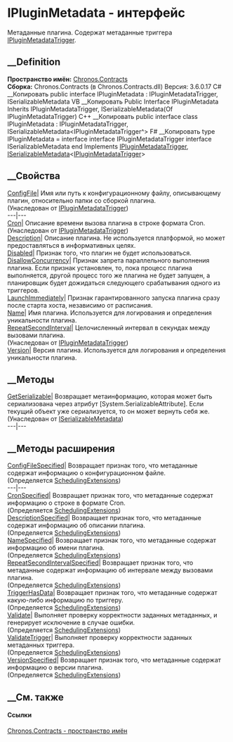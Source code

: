 # IPluginMetadata - интерфейс
Метаданные плагина. Содержат метаданные триггера
[IPluginMetadataTrigger](T_Chronos_Contracts_IPluginMetadataTrigger.htm).
## __Definition
 **Пространство имён:** [Chronos.Contracts](N_Chronos_Contracts.htm)  
 **Сборка:** Chronos.Contracts (в Chronos.Contracts.dll) Версия: 3.6.0.17
C# __Копировать
     public interface IPluginMetadata : IPluginMetadataTrigger, 
    	ISerializableMetadata<IPluginMetadataTrigger>
VB __Копировать
     Public Interface IPluginMetadata
    	Inherits IPluginMetadataTrigger, ISerializableMetadata(Of IPluginMetadataTrigger)
C++ __Копировать
     public interface class IPluginMetadata : IPluginMetadataTrigger, 
    	ISerializableMetadata<IPluginMetadataTrigger^>
F# __Копировать
     type IPluginMetadata = 
        interface
            interface IPluginMetadataTrigger
            interface ISerializableMetadata<IPluginMetadataTrigger>
        end
Implements
    [IPluginMetadataTrigger](T_Chronos_Contracts_IPluginMetadataTrigger.htm), [ISerializableMetadata](T_Chronos_Contracts_ISerializableMetadata_1.htm)<[IPluginMetadataTrigger](T_Chronos_Contracts_IPluginMetadataTrigger.htm)>
##  __Свойства
[ConfigFile](P_Chronos_Contracts_IPluginMetadataTrigger_ConfigFile.htm)|  Имя
или путь к конфигурационному файлу, описывающему плагин, относительно папки со
сборкой плагина.  
(Унаследован от
[IPluginMetadataTrigger](T_Chronos_Contracts_IPluginMetadataTrigger.htm))  
---|---  
[Cron](P_Chronos_Contracts_IPluginMetadataTrigger_Cron.htm)|  Описание времени
вызова плагина в строке формата Cron.  
(Унаследован от
[IPluginMetadataTrigger](T_Chronos_Contracts_IPluginMetadataTrigger.htm))  
[Description](P_Chronos_Contracts_IPluginMetadata_Description.htm)|  Описание
плагина. Не используется платформой, но может предоставляться в информативных
целях.  
[Disabled](P_Chronos_Contracts_IPluginMetadata_Disabled.htm)|  Признак того,
что плагин не будет использоваться.  
[DisallowConcurrency](P_Chronos_Contracts_IPluginMetadata_DisallowConcurrency.htm)|
Признак запрета параллельного выполнения плагина. Если признак установлен, то,
пока процесс плагина выполняется, другой процесс того же плагина не будет
запущен, а планировщик будет дожидаться следующего срабатывания одного из
триггеров.  
[LaunchImmediately](P_Chronos_Contracts_IPluginMetadata_LaunchImmediately.htm)|
Признак гарантированного запуска плагина сразу после старта хоста, независимо
от расписания.  
[Name](P_Chronos_Contracts_IPluginMetadata_Name.htm)|  Имя плагина.
Используется для логирования и определения уникальности плагина.  
[RepeatSecondInterval](P_Chronos_Contracts_IPluginMetadataTrigger_RepeatSecondInterval.htm)|
Целочисленный интервал в секундах между вызовами плагина.  
(Унаследован от
[IPluginMetadataTrigger](T_Chronos_Contracts_IPluginMetadataTrigger.htm))  
[Version](P_Chronos_Contracts_IPluginMetadata_Version.htm)|  Версия плагина.
Используется для логирования и определения уникальности плагина.  
## __Методы
[GetSerializable](M_Chronos_Contracts_ISerializableMetadata_1_GetSerializable.htm)|
Возвращает метаинформацию, которая может быть сериализована через атрибут
[System.SerializableAttribute]. Если текущий объект уже сериализуется, то он
может вернуть себя же.  
(Унаследован от
[ISerializableMetadata<TMetadata>](T_Chronos_Contracts_ISerializableMetadata_1.htm))  
---|---  
##  __Методы расширения
[ConfigFileSpecified](M_Chronos_Platform_Scheduling_SchedulingExtensions_ConfigFileSpecified.htm)|
Возвращает признак того, что метаданные содержат информацию о конфигурационном
файле.  
(Определяется
[SchedulingExtensions](T_Chronos_Platform_Scheduling_SchedulingExtensions.htm))  
---|---  
[CronSpecified](M_Chronos_Platform_Scheduling_SchedulingExtensions_CronSpecified.htm)|
Возвращает признак того, что метаданные содержат информацию о строке в формате
Cron.  
(Определяется
[SchedulingExtensions](T_Chronos_Platform_Scheduling_SchedulingExtensions.htm))  
[DescriptionSpecified](M_Chronos_Platform_Scheduling_SchedulingExtensions_DescriptionSpecified.htm)|
Возвращает признак того, что метаданные содержат информацию об описании
плагина.  
(Определяется
[SchedulingExtensions](T_Chronos_Platform_Scheduling_SchedulingExtensions.htm))  
[NameSpecified](M_Chronos_Platform_Scheduling_SchedulingExtensions_NameSpecified.htm)|
Возвращает признак того, что метаданные содержат информацию об имени плагина.  
(Определяется
[SchedulingExtensions](T_Chronos_Platform_Scheduling_SchedulingExtensions.htm))  
[RepeatSecondIntervalSpecified](M_Chronos_Platform_Scheduling_SchedulingExtensions_RepeatSecondIntervalSpecified.htm)|
Возвращает признак того, что метаданные содержат информацию об интервале между
вызовами плагина.  
(Определяется
[SchedulingExtensions](T_Chronos_Platform_Scheduling_SchedulingExtensions.htm))  
[TriggerHasData](M_Chronos_Platform_Scheduling_SchedulingExtensions_TriggerHasData.htm)|
Возвращает признак того, что метаданные содержат какую-либо информацию по
триггеру.  
(Определяется
[SchedulingExtensions](T_Chronos_Platform_Scheduling_SchedulingExtensions.htm))  
[Validate](M_Chronos_Platform_Scheduling_SchedulingExtensions_Validate.htm)|
Выполняет проверку корректности заданных метаданных, и генерирует исключение в
случае ошибки.  
(Определяется
[SchedulingExtensions](T_Chronos_Platform_Scheduling_SchedulingExtensions.htm))  
[ValidateTrigger](M_Chronos_Platform_Scheduling_SchedulingExtensions_ValidateTrigger.htm)|
Выполняет проверку корректности заданных метаданных триггера.  
(Определяется
[SchedulingExtensions](T_Chronos_Platform_Scheduling_SchedulingExtensions.htm))  
[VersionSpecified](M_Chronos_Platform_Scheduling_SchedulingExtensions_VersionSpecified.htm)|
Возвращает признак того, что метаданные содержат информацию о версии плагина.  
(Определяется
[SchedulingExtensions](T_Chronos_Platform_Scheduling_SchedulingExtensions.htm))  
##  __См. также
#### Ссылки
[Chronos.Contracts - пространство имён](N_Chronos_Contracts.htm)
